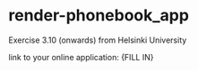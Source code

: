 # render-phonebook_app
Exercise 3.10 (onwards) from Helsinki University


link to your online application: {FILL IN}
